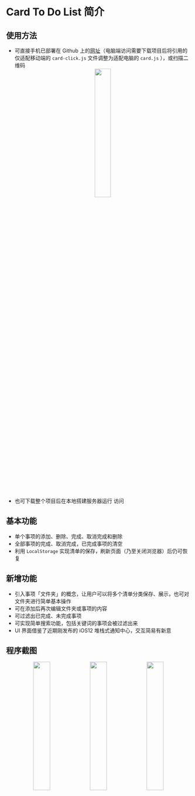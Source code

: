 # Card To Do List 简介

## 使用方法

- 可直接手机已部署在 Github 上的[网址](https://ericlee12138.github.io/Card/)（电脑端访问需要下载项目后将引用的仅适配移动端的 `card-click.js` 文件调整为适配电脑的 `card.js` ），或扫描二维码
  <div align="center">
    <img src="https://ws4.sinaimg.cn/large/006tKfTcly1fsm49csadhj307s07sq2p.jpg" width="30%">
  </div>
- 也可下载整个项目后在本地搭建服务器运行
访问
## 基本功能

- 单个事项的添加、删除、完成、取消完成和删除
- 全部事项的完成、取消完成，已完成事项的清空
- 利用 `LocalStorage` 实现清单的保存，刷新页面（乃至关闭浏览器）后仍可恢复

## 新增功能

- 引入事项「文件夹」的概念，让用户可以将多个清单分类保存、展示，也可对文件夹进行简单基本操作
- 可在添加后再次编辑文件夹或事项的内容
- 可过滤出已完成、未完成事项
- 可实现简单搜索功能，包括关键词的事项会被过滤出来
- UI 界面借鉴了近期刚发布的 iOS12 堆栈式通知中心，交互简易有新意

## 程序截图

<div align="center">
  <img src="https://ws3.sinaimg.cn/large/006tNc79gy1fshz8dphmyj30ku112wgv.jpg" width="30%">
  <img src="https://ws4.sinaimg.cn/large/006tNc79gy1fshz8ddw1vj30ku112tbc.jpg" width="30%">
  <img src="https://ws4.sinaimg.cn/large/006tNc79gy1fshz8cqqnaj30ku112di2.jpg" width="30%">
</div>
